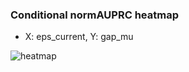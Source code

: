 ### Conditional normAUPRC heatmap

- X: eps_current, Y: gap_mu

![heatmap](/home/elicer/project_0814_2/results/20250816-025922/holdout/conditional_heatmap_eps_current_vs_gap_mu.png)
